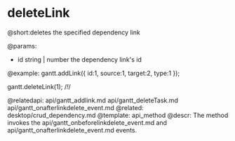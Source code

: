 deleteLink
=============
@short:deletes the specified dependency link
	

@params:
- id		string | number	the dependency link's id




@example:
gantt.addLink({
    id:1,
    source:1,
    target:2,
    type:1
});

gantt.deleteLink(1); /*!*/   

@relatedapi:
	api/gantt_addlink.md
    api/gantt_deleteTask.md
    api/gantt_onafterlinkdelete_event.md
@related:
	desktop/crud_dependency.md
@template:	api_method
@descr:
The method invokes the api/gantt_onbeforelinkdelete_event.md and api/gantt_onafterlinkdelete_event.md events.
